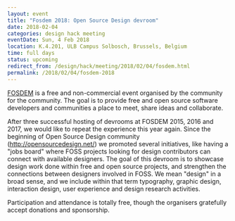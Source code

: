 ```yaml
---
layout: event
title: "Fosdem 2018: Open Source Design devroom"
date: 2018-02-04
categories: design hack meeting
eventDate: Sun, 4 Feb 2018
location: K.4.201, ULB Campus Solbosch, Brussels, Belgium
time: full days
status: upcoming
redirect_from: /design/hack/meeting/2018/02/04/fosdem.html
permalink: /2018/02/04/fosdem-2018
---
```


[FOSDEM](https://fosdem.org/2018/) is a free and non-commercial event organised by the community for the community. The goal is to provide free and open source software developers and communities a place to meet, share ideas and collaborate.

After three successful hosting of devrooms at FOSDEM 2015, 2016 and 2017, we would like to repeat the experience this year again. Since the beginning of Open Source Design community (http://opensourcedesign.net/) we promoted several initiatives, like having a "jobs board" where FOSS projects looking for design contributors can connect with available designers. 
The goal of this devroom is to showcase design work done within free and open source projects, and strengthen the connections between designers involved in FOSS. We mean "design" in a broad sense, and we include within that term typography, graphic design, interaction design, user experience and design research activities.

Participation and attendance is totally free, though the organisers gratefully accept donations and sponsorship.
